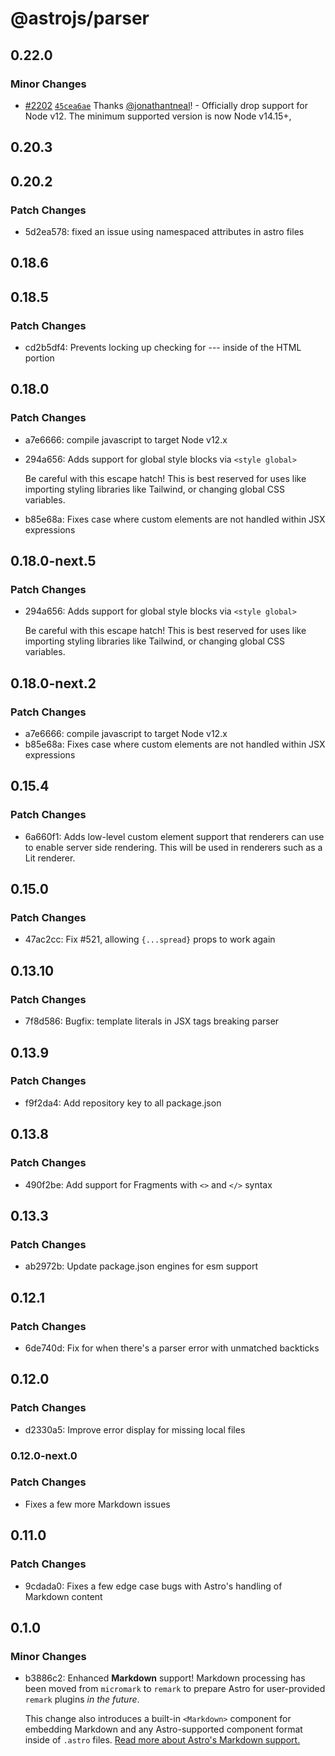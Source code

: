 # @astrojs/parser

## 0.22.0

### Minor Changes

- [#2202](https://github.com/withastro/astro/pull/2202) [`45cea6ae`](https://github.com/withastro/astro/commit/45cea6aec5a310fed4cb8da0d96670d6b99a2539) Thanks [@jonathantneal](https://github.com/jonathantneal)! - Officially drop support for Node v12. The minimum supported version is now Node v14.15+,

## 0.20.3

## 0.20.2

### Patch Changes

- 5d2ea578: fixed an issue using namespaced attributes in astro files

## 0.18.6

## 0.18.5

### Patch Changes

- cd2b5df4: Prevents locking up checking for --- inside of the HTML portion

## 0.18.0

### Patch Changes

- a7e6666: compile javascript to target Node v12.x
- 294a656: Adds support for global style blocks via `<style global>`

  Be careful with this escape hatch! This is best reserved for uses like importing styling libraries like Tailwind, or changing global CSS variables.

- b85e68a: Fixes case where custom elements are not handled within JSX expressions

## 0.18.0-next.5

### Patch Changes

- 294a656: Adds support for global style blocks via `<style global>`

  Be careful with this escape hatch! This is best reserved for uses like importing styling libraries like Tailwind, or changing global CSS variables.

## 0.18.0-next.2

### Patch Changes

- a7e6666: compile javascript to target Node v12.x
- b85e68a: Fixes case where custom elements are not handled within JSX expressions

## 0.15.4

### Patch Changes

- 6a660f1: Adds low-level custom element support that renderers can use to enable server side rendering. This will be used in renderers such as a Lit renderer.

## 0.15.0

### Patch Changes

- 47ac2cc: Fix #521, allowing `{...spread}` props to work again

## 0.13.10

### Patch Changes

- 7f8d586: Bugfix: template literals in JSX tags breaking parser

## 0.13.9

### Patch Changes

- f9f2da4: Add repository key to all package.json

## 0.13.8

### Patch Changes

- 490f2be: Add support for Fragments with `<>` and `</>` syntax

## 0.13.3

### Patch Changes

- ab2972b: Update package.json engines for esm support

## 0.12.1

### Patch Changes

- 6de740d: Fix for when there's a parser error with unmatched backticks

## 0.12.0

### Patch Changes

- d2330a5: Improve error display for missing local files

### 0.12.0-next.0

### Patch Changes

- Fixes a few more Markdown issues

## 0.11.0

### Patch Changes

- 9cdada0: Fixes a few edge case bugs with Astro's handling of Markdown content

## 0.1.0

### Minor Changes

- b3886c2: Enhanced **Markdown** support! Markdown processing has been moved from `micromark` to `remark` to prepare Astro for user-provided `remark` plugins _in the future_.

  This change also introduces a built-in `<Markdown>` component for embedding Markdown and any Astro-supported component format inside of `.astro` files. [Read more about Astro's Markdown support.](https://docs.astro.build/markdown/)
